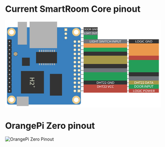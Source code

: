 # Current SmartRoom Core pinout
![SmartRoom Core pinout](images/core_pinout.png)
# OrangePi Zero pinout
![OrangePi Zero Pinout](https://opi-gpio.readthedocs.io/en/latest/_images/OrangePi_Zero_Pinout_header.jpg)
